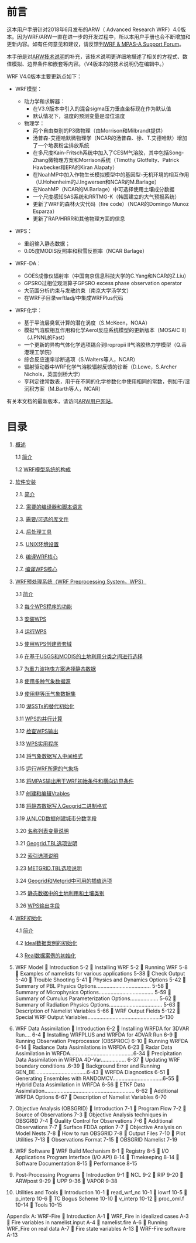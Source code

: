# 前言

这本用户手册针对2018年6月发布的ARW（ Advanced Research WRF）4.0版本。因为WRF/ARW一直在进一步的开发过程中，所以本用户手册也会不断增加和更新内容。如有任何意见和建议，请反馈到[WRF & MPAS-A Support Forum]( http://forum.mmm.ucar.edu/ )。

本手册是对[ARW技术说明]( http://www.mmm.ucar.edu/wrf/users/docs/arw_v3.pdf )的补充，该技术说明更详细地描述了相关的方程式、数值模拟、边界条件和嵌套等内容。（V4版本的的技术说明仍在编辑中。）

WRF V4.0版本主要更新点如下：

* WRF模型：
	* 动力学和求解器：
		* 在V3.9版本中引入的混合sigma压力垂直坐标现在作为默认值
		* 默认情况下，温度的预测变量是湿位温度
	* 物理学：
		* 两个自由类别的P3微物理（由Morrison和Milbrandt提供）
		* 汤普森-艾德哈默微物理学（NCAR的汤普森、徐、T.艾德哈默）增加了一个地表粉尘排放系统
		* 在多尺度Kain-Fritsch系统中加入了CESM气溶胶，其中包括Song-Zhang微物理方案和Morrison系统（Timothy Glotfelty、Patrick Hawbecker和EPA的Kiran Alapaty）
		* 在NoahMP中加入作物生长模拟模型中的基因型-无机环境的相互作用（U.Hohenheim的J.Ingwersen和NCAR的M.Barlage）
		* 在NoahMP（NCAR的M.Barlage）中可选择使用土壤成分数据
		* 一个尺度感知SAS系统和RRTMG-K（韩国建立的大气预报系统）
		* 更新了WRF的森林火灾代码（fire code）（NCAR的Domingo Munoz Esparza）
		* 更新了RAP/HRRR和其他物理方面的信息

* WPS：
	* 重组输入静态数据；
	* 0.05度MODIS反照率和积雪反照率（NCAR Barlage）

* WRF-DA：
	* GOES成像仪辐射率（中国南京信息科技大学的C.Yang和NCAR的Z.Liu）
	* GPSRO过相位观测算子GPSRO excess phase observation operator
	* 大范围分析约束与发散约束（南京大学汤学文）
	* 在WRF子目录wrftladj/中集成WRFPlus代码

* WRF化学：
	* 基于平流层臭氧计算的潜在涡度（S.McKeen，NOAA）
	* 模拟气溶胶相互作用和化学Aerol反应系统模型的更新版本（MOSAIC II）（J.PNNL的Fast）
	* 一个更新的异构气体化学选项耦合到Iropropii II气溶胶热力学模型（Q.香港理工学院）
	* 综合反应速率诊断选项（S.Walters等人，NCAR）
	* 辐射驱动器中WRF化学气溶胶辐射反馈的诊断（D.Lowe，S.Archer Nichols，英国剑桥大学）
	* 亨利定律常数表，用于在不同的化学参数化中使用相同的常数，例如干/湿沉积方案（M.Barth等人，NCAR）

有关本文档的最新版本，请访问[ARW用户网站]( http://www2.mmm.ucar.edu/wrf/users/ )。

# 目录

1. [概述](users_guide_chap1.md)

	1.1 [简介](users_guide_chap1.md#Introduction)

	1.2 [WRF模型系统的构成](users_guide_chap1.md#WRF_Modeling_System)

2. [软件安装](users_guide_chap2.md)

	2.1. [简介](users_guide_chap2.md#Introduction)

	2.2. [需要的编译器和脚本语言](users_guide_chap2.md#Compilers_Scripting)

	2.3. [需要/可选的库文件](users_guide_chap2.md#Libraries)

	2.4. [后处理工具](users_guide_chap2.md#Post_Processing)

	2.5. [UNIX环境设置](users_guide_chap2.md#UNIX_Environment)

	2.6. [编译WRF核心](users_guide_chap2.md#Building_WRF)

	2.7. [编译WPS核心](users_guide_chap2.md#Building_WPS)

3. [WRF预处理系统（WRF Preprocessing System，WPS）](users_guide_chap3.md)

	3.1 [简介](users_guide_chap3.md#Introduction)

	3.2 [每个WPS程序的功能](users_guide_chap3.md#Function_of_Each)

	3.3 [安装WPS](users_guide_chap3.md#How_to_Install)

	3.4 [运行WPS](users_guide_chap3.md#How_to_Run)

	3.5 [使用WPS创建嵌套域](users_guide_chap3.md#Using_WRFSI_for_NESTED)

	3.6 [在基于USGS和MODIS的土地利用分类之间进行选择](users_guide_chap3.md#Selecting_Between_USGS_MODIS)

	3.7 [为重力波拖曳方案选择静态数据](users_guide_chap3.md#Selecting_Static_Data)

	3.8 [使用多种气象数据源](users_guide_chap3.md#Using_Multiple_Meteorological)

	3.9 [使用非等压气象数据集](users_guide_chap3.md#Using_Non-isobaric_Meteorological)

	3.10 [湖SSTs的替代初始化](users_guide_chap3.md#Alternative_Initialization_of_Lake)

	3.11 [WPS的并行计算](users_guide_chap3.md#Parallelism_in_WPS)

	3.12 [检查WPS输出](users_guide_chap3.md#Checking_WPS_Output)

	3.13 [WPS实用程序](users_guide_chap3.md#WPS_Utility_Programs)

	3.14 [将气象数据写入中间格式](users_guide_chap3.md#Writing_Meteorological_Data)

	3.15 [运行WRF所需的气象场](users_guide_chap3.md#Required_Meteorological_Fields)

	3.16 [将MPAS输出用于WRF初始条件和横向边界条件](users_guide_chap3.md#Using_MPAS_Output)

	3.17 [创建和编辑Vtables](users_guide_chap3.md#Creating_and_Editing_Vtables)

	3.18 [将静态数据写入Geogrid二进制格式](users_guide_chap3.md#Writing_Static_Data)

	3.19 [从NLCD数据创建城市分数字段](users_guide_chap3.md#Creating_Urban_Fraction)

	3.20 [名称列表变量说明](users_guide_chap3.md#Namelist_Variables)

	3.21 [Geogrid.TBL选项说明](users_guide_chap3.md#Geogrid_TBL_Options)

	3.22 [索引选项说明](users_guide_chap3.md#index_Options)

	3.23 [METGRID.TBL选项说明](users_guide_chap3.md#METGRID_TBL_Options)

	3.24 [Geogrid和Metgrid中可用的插值选项](users_guide_chap3.md#Available_Interpolation_Options)

	3.25 [静态数据中的土地利用和土壤类别](users_guide_chap3.md#Land_Use_and_Soil_Categories)

	3.26 [WPS输出字段](users_guide_chap3.md#WPS_Output_Fields)


4. [WRF初始化](users_guide_chap4.md)

	4.1 [简介](users_guide_chap4.md#Introduction)

	4.2 [Ideal数据案例的初始化](users_guide_chap4.md#Initialization_for_Ideal)

	4.3 [Real数据案例的初始化](users_guide_chap4.md#Initialization_for_Real)

5. WRF Model
	Introduction 	5-2
	Installing WRF 	5-2
	Running WRF 	5-8
	Examples of namelists for various applications	5-38
	Check Output 	5-40
	Trouble Shooting	5-41
	Physics and Dynamics Options	5-42
	Summary of PBL Physics Options……………………………….  5-58
	Summary of Microphysics Options………………………………. 5-59
	Summary of Cumulus Parameterization Options………………. 5-62
	Summary of Radiation Physics Options.................................... 5-63
	Description of Namelist Variables	5-66
	WRF Output Fields	5-122
	Special WRF Output Variables.................................................5-130

6. WRF Data Assimilation
	Introduction	6-2
	Installing WRFDA for 3DVAR Run….	6-4
	Installing WRFPLUS and WRFDA for 4DVAR Run	6-9
	Running Observation Preprocessor (OBSPROC) 	6-10
	Running WRFDA	6-14
	Radiance Data Assimilations in WRFDA	6-23
	Radar Data Assimilation in WRFDA...........................................6-34
	Precipitation Data Assimilation in WRFDA 4D-Var…………….. 6-37
	Updating WRF boundary conditions	.6-39
	Background Error and Running GEN_BE...................................6-43
	WRFDA Diagnostics	6-51
	Generating Ensembles with RANDOMCV..................................6-55
	Hybrid Data Assimilation in WRFDA	6-56
	ETKF Data Assimilation............................................................. 6-62
	Additional WRFDA Options	6-67
	Description of Namelist Variables	6-70

7. Objective Analysis (OBSGRID) 
	Introduction	7-1
	Program Flow	7-2
	Source of Observations	7-3
	Objective Analysis techniques in OBSGRID	7-4
	Quality Control for Observations	7-6
	Additional Observations	7-7
	Surface FDDA option	7-7
	Objective Analysis on Model Nests	7-8
	How to run OBSGRID	7-8
	Output Files	7-10
	Plot Utilities	7-13
	Observations Format	7-15
	OBSGRID Namelist	7-19

8. WRF Software
	WRF Build Mechanism	8-1
	Registry	8-5
	I/O Applications Program Interface (I/O API)	8-14
	Timekeeping	8-14
	Software Documentation	8-15
	Performance	8-15

9. Post-Processing Programs
	Introduction	9-1
	NCL		9-2
	RIP		9-20
	ARWpost	9-29
	UPP 		9-36
	VAPOR	9-38

10. Utilities and Tools
	Introduction	10-1
	read_wrf_nc	10-1
	iowrf		10-5
	p_interp	10-6
	TC Bogus Scheme	10-10
	v_interp	10-12
	proc_oml.f	10-14
	Tools		10-15

Appendix A: WRF-Fire 
	Introduction	A-1
	WRF_Fire in idealized cases	A-3
	Fire variables in namelist.input 	A-4
	namelist.fire	A-6
	Running WRF_Fire on real data	A-7
	Fire state variables	A-13
	WRF-Fire software 	A-13